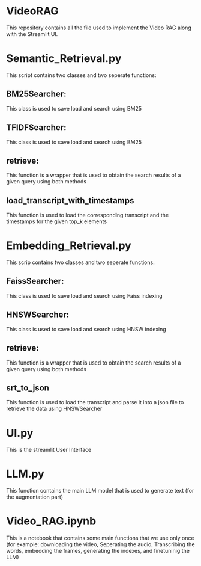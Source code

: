 # VideoRAG
This repository contains all the file used to implement the Video RAG along with the Streamlit UI.

# Semantic_Retrieval.py

This script contains two classes and two seperate functions:
  ## BM25Searcher:
  This class is used to save load and search using BM25
  ## TFIDFSearcher:
  This class is used to save load and search using BM25
  ## retrieve:
  This function is a wrapper that is used to obtain the search results of a given query using both methods
  ## load_transcript_with_timestamps
  This function is used to load the corresponding transcript and the timestamps for the given top_k elements

# Embedding_Retrieval.py
This scrip contains two classes and two seperate functions:

  ## FaissSearcher:
  This class is used to save load and search using Faiss indexing
  ## HNSWSearcher:
  This class is used to save load and search using HNSW indexing
  ## retrieve:
  This function is a wrapper that is used to obtain the search results of a given query using both methods
  ## srt_to_json
  This function is used to load the transcript and parse it into a json file to retrieve the data using HNSWSearcher
# UI.py
This is the streamlit User Interface

# LLM.py
This function contains the main LLM model that is used to generate text (for the augmentation part)

# Video_RAG.ipynb
This is a notebook that contains some main functions that we use only once (for example: downloading the video, Seperating the audio, Transcribing the words, embedding the frames, generating the indexes, and finetuninig the LLM)
